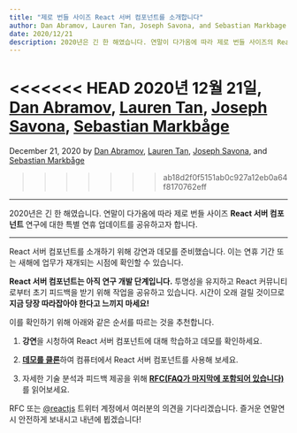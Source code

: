 ```yaml
---
title: "제로 번들 사이즈 React 서버 컴포넌트를 소개합니다"
author: Dan Abramov, Lauren Tan, Joseph Savona, and Sebastian Markbage
date: 2020/12/21
description: 2020년은 긴 한 해였습니다. 연말이 다가옴에 따라 제로 번들 사이즈의 React 서버 컴포넌트 연구에 대한 특별 연휴 업데이트를 공유하고자 합니다.
---
```


<<<<<<< HEAD
2020년 12월 21일, [Dan Abramov](https://twitter.com/dan_abramov), [Lauren Tan](https://twitter.com/potetotes), [Joseph Savona](https://twitter.com/en_JS), [Sebastian Markbåge](https://twitter.com/sebmarkbage)
=======
December 21, 2020 by [Dan Abramov](https://bsky.app/profile/danabra.mov), [Lauren Tan](https://twitter.com/potetotes), [Joseph Savona](https://twitter.com/en_JS), and [Sebastian Markbåge](https://twitter.com/sebmarkbage)
>>>>>>> ab18d2f0f5151ab0c927a12eb0a64f8170762eff

---

<Intro>

2020년은 긴 한 해였습니다. 연말이 다가옴에 따라 제로 번들 사이즈 **React 서버 컴포넌트** 연구에 대한 특별 연휴 업데이트를 공유하고자 합니다.

</Intro>

---

React 서버 컴포넌트를 소개하기 위해 강연과 데모를 준비했습니다. 이는 연휴 기간 또는 새해에 업무가 재개되는 시점에 확인할 수 있습니다.

<YouTubeIframe src="https://www.youtube.com/embed/TQQPAU21ZUw" />

**React 서버 컴포넌트는 아직 연구 개발 단계입니다.** 투명성을 유지하고 React 커뮤니티로부터 초기 피드백을 받기 위해 작업을 공유하고 있습니다. 시간이 오래 걸릴 것이므로 **지금 당장 따라잡아야 한다고 느끼지 마세요!**

이를 확인하기 위해 아래와 같은 순서를 따르는 것을 추천합니다.

1. **강연**을 시청하여 React 서버 컴포넌트에 대해 학습하고 데모를 확인하세요.

2. <strong>[데모를 클론](http://github.com/reactjs/server-components-demo)</strong>하여 컴퓨터에서 React 서버 컴포넌트를 사용해 보세요.

3. 자세한 기술 분석과 피드백 제공을 위해 <strong>[RFC(FAQ가 마지막에 포함되어 있습니다)](https://github.com/reactjs/rfcs/pull/188)</strong>를 읽어보세요.

RFC 또는 [@reactjs](https://twitter.com/reactjs) 트위터 계정에서 여러분의 의견을 기다리겠습니다. 즐거운 연말연시 안전하게 보내시고 내년에 뵙겠습니다!
